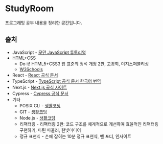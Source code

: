 # StudyRoom
프로그래밍 공부 내용을 정리한 공간입니다.

## 출처
- JavaScript - [모던 JavaScript 튜토리얼](https://ko.javascript.info/)
- HTML+CSS
  - Do it! HTML5+CSS3 웹 표준의 정석 개정 2판, 고경희, 이지스퍼블리싱
  - [W3Schools](https://www.w3schools.com/)
- React - [React 공식 문서](https://ko.reactjs.org/)
- TypeScript - [TypeScript 공식 문서 한국어 번역](https://typescript-kr.github.io/)
- Next.js - [Next.js 공식 사이트](https://vercel.com/)
- Cypress - [Cypress 공식 문서](https://docs.cypress.io/)
- 기타
  - POSIX CLI - [생활코딩](https://opentutorials.org/module/3747)
  - GIT - [생활코딩](https://opentutorials.org/course/3837)
  - Node.js - [생활코딩](https://opentutorials.org/course/3332)
  - 리팩터링 - 리팩터링 2판: 코드 구조를 체계적으로 개선하여 효율적인 리팩터링 구현하기, 마틴 파울러, 한빛미디어
  - 정규 표현식 - 손에 잡히는 10분 정규 표현식, 벤 포터, 인사이트

